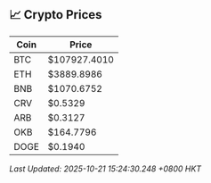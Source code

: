 ## 📈 Crypto Prices

| Coin | Price |
| ---- | ----- |
| BTC | $107927.4010 |
| ETH | $3889.8986 |
| BNB | $1070.6752 |
| CRV | $0.5329 |
| ARB | $0.3127 |
| OKB | $164.7796 |
| DOGE | $0.1940 |

_Last Updated: 2025-10-21 15:24:30.248 +0800 HKT_